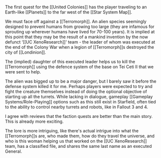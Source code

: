 The first quest for the [[United Colonies]] has the player traveling to an Earth-like [[Planets]] to the far west of the [[Star System Map]].

We must face off against a [[Terromorph]]. An alien species seemingly designed to prevent humans from growing too large (they are infamous for sprouting up wherever humans have lived for 70-100 years). It is implied at this point that they may be the result of a mankind invention by the now defunct ‘[[UC XenoResearch]]' team - the leader of whom was executed at the end of the Colony War when a legion of [[Terromorph]]s destroyed the city of [[Londinion]].

The (implied) daughter  of this executed leader helps us to kill the [[Terromorph]] using the defence system of the base on Tei Ceti II that we were sent to help.

The alien was bigged up to be a major danger, but I barely saw it before the defense system killed it for me. Perhaps players were expected to try and fight the creature themselves instead of doing the optional objective of starting up all the turrets. While lacking in dialogue, gameplay [[Gameplay Systems/Role-Playing]] options such as this still exist in Starfield, often tied to the ability to control nearby turrets and robots, like in Fallout 3 and 4.

I agree with reviews that the faction quests are better than the main story. This is already more exciting.

The lore is more intriguing, like there's actual intrigue into what the [[Terromorph]]s are, who made them, how do they travel the universe, and who is this woman helping us that worked on the [[UC XenoResearch]] team, has a classified file, and shares the same last name as an executed General.

